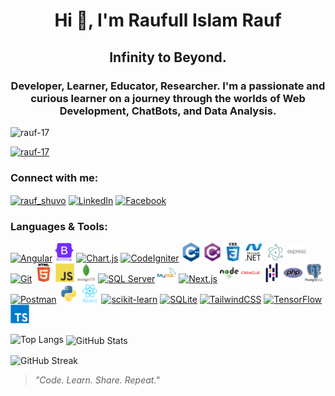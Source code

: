 <h1 align="center">Hi 👋, I'm Raufull Islam Rauf</h1>
<h2 align="center">Infinity to Beyond.</h2>
<h3 align ="center">Developer, Learner, Educator, Researcher. I'm a passionate and curious learner on a journey through the worlds of Web Development, ChatBots, and Data Analysis.</h3>

<p align="left"> <img src="https://komarev.com/ghpvc/?username=rauf-17&label=Profile%20views&color=0e75b6&style=flat" alt="rauf-17" /> </p>

<p align="left">
  <a href="https://github.com/ryo-ma/github-profile-trophy">
    <img src="https://github-profile-trophy.vercel.app/?username=rauf-17&theme=onedark&background=000000" alt="rauf-17" />
  </a>
</p>

<h3 align="left">Connect with me:</h3>
<p align="left">
  <a href="https://twitter.com/rauf_shuvo" target="blank"><img align="center" src="https://raw.githubusercontent.com/rahuldkjain/github-profile-readme-generator/master/src/images/icons/Social/twitter.svg" alt="rauf_shuvo" height="30" width="30" /></a>
  <a href="https://www.linkedin.com/in/raufislam17/" target="blank"><img align="center" src="https://raw.githubusercontent.com/rahuldkjain/github-profile-readme-generator/master/src/images/icons/Social/linked-in-alt.svg" alt="LinkedIn" height="30" width="30" /></a>
  <a href="https://www.facebook.com/raufull.islam.rauf" target="blank"><img align="center" src="https://raw.githubusercontent.com/rahuldkjain/github-profile-readme-generator/master/src/images/icons/Social/facebook.svg" alt="Facebook" height="30" width="30" /></a>
</p>

<h3 align="left">Languages & Tools:</h3>
<p align="left">
  <!-- Reduced icon size to 30x30 -->
  <a href="https://angular.io" target="_blank"><img src="https://angular.io/assets/images/logos/angular/angular.svg" width="30" height="30" alt="Angular" /></a>
  <a href="https://getbootstrap.com" target="_blank"><img src="https://raw.githubusercontent.com/devicons/devicon/master/icons/bootstrap/bootstrap-plain-wordmark.svg" width="30" height="30" alt="Bootstrap" /></a>
  <a href="https://www.chartjs.org" target="_blank"><img src="https://www.chartjs.org/media/logo-title.svg" width="30" height="30" alt="Chart.js" /></a>
  <a href="https://codeigniter.com" target="_blank"><img src="https://cdn.worldvectorlogo.com/logos/codeigniter.svg" width="30" height="30" alt="CodeIgniter" /></a>
  <a href="https://www.w3schools.com/cpp/" target="_blank"><img src="https://raw.githubusercontent.com/devicons/devicon/master/icons/cplusplus/cplusplus-original.svg" width="30" height="30" alt="C++" /></a>
  <a href="https://www.w3schools.com/cs/" target="_blank"><img src="https://raw.githubusercontent.com/devicons/devicon/master/icons/csharp/csharp-original.svg" width="30" height="30" alt="C#" /></a>
  <a href="https://www.w3schools.com/css/" target="_blank"><img src="https://raw.githubusercontent.com/devicons/devicon/master/icons/css3/css3-original-wordmark.svg" width="30" height="30" alt="CSS3" /></a>
  <a href="https://dotnet.microsoft.com/" target="_blank"><img src="https://raw.githubusercontent.com/devicons/devicon/master/icons/dot-net/dot-net-original-wordmark.svg" width="30" height="30" alt=".NET" /></a>
  <a href="https://www.electronjs.org" target="_blank"><img src="https://raw.githubusercontent.com/devicons/devicon/master/icons/electron/electron-original.svg" width="30" height="30" alt="Electron" /></a>
  <a href="https://expressjs.com" target="_blank"><img src="https://raw.githubusercontent.com/devicons/devicon/master/icons/express/express-original-wordmark.svg" width="30" height="30" alt="Express.js" /></a>
  <a href="https://git-scm.com/" target="_blank"><img src="https://www.vectorlogo.zone/logos/git-scm/git-scm-icon.svg" width="30" height="30" alt="Git" /></a>
  <a href="https://www.w3.org/html/" target="_blank"><img src="https://raw.githubusercontent.com/devicons/devicon/master/icons/html5/html5-original-wordmark.svg" width="30" height="30" alt="HTML5" /></a>
  <a href="https://developer.mozilla.org/en-US/docs/Web/JavaScript" target="_blank"><img src="https://raw.githubusercontent.com/devicons/devicon/master/icons/javascript/javascript-original.svg" width="30" height="30" alt="JavaScript" /></a>
  <a href="https://www.mongodb.com/" target="_blank"><img src="https://raw.githubusercontent.com/devicons/devicon/master/icons/mongodb/mongodb-original-wordmark.svg" width="30" height="30" alt="MongoDB" /></a>
  <a href="https://www.microsoft.com/en-us/sql-server" target="_blank"><img src="https://www.svgrepo.com/show/303229/microsoft-sql-server-logo.svg" width="30" height="30" alt="SQL Server" /></a>
  <a href="https://www.mysql.com/" target="_blank"><img src="https://raw.githubusercontent.com/devicons/devicon/master/icons/mysql/mysql-original-wordmark.svg" width="30" height="30" alt="MySQL" /></a>
  <a href="https://nextjs.org/" target="_blank"><img src="https://cdn.worldvectorlogo.com/logos/nextjs-2.svg" width="30" height="30" alt="Next.js" /></a>
  <a href="https://nodejs.org" target="_blank"><img src="https://raw.githubusercontent.com/devicons/devicon/master/icons/nodejs/nodejs-original-wordmark.svg" width="30" height="30" alt="Node.js" /></a>
  <a href="https://www.oracle.com/" target="_blank"><img src="https://raw.githubusercontent.com/devicons/devicon/master/icons/oracle/oracle-original.svg" width="30" height="30" alt="Oracle" /></a>
  <a href="https://pandas.pydata.org/" target="_blank"><img src="https://raw.githubusercontent.com/devicons/devicon/master/icons/pandas/pandas-original.svg" width="30" height="30" alt="Pandas" /></a>
  <a href="https://www.php.net" target="_blank"><img src="https://raw.githubusercontent.com/devicons/devicon/master/icons/php/php-original.svg" width="30" height="30" alt="PHP" /></a>
  <a href="https://www.postgresql.org" target="_blank"><img src="https://raw.githubusercontent.com/devicons/devicon/master/icons/postgresql/postgresql-original-wordmark.svg" width="30" height="30" alt="PostgreSQL" /></a>
  <a href="https://postman.com" target="_blank"><img src="https://www.vectorlogo.zone/logos/getpostman/getpostman-icon.svg" width="30" height="30" alt="Postman" /></a>
  <a href="https://www.python.org" target="_blank"><img src="https://raw.githubusercontent.com/devicons/devicon/master/icons/python/python-original.svg" width="30" height="30" alt="Python" /></a>
  <a href="https://reactjs.org/" target="_blank"><img src="https://raw.githubusercontent.com/devicons/devicon/master/icons/react/react-original-wordmark.svg" width="30" height="30" alt="React" /></a>
  <a href="https://scikit-learn.org/" target="_blank"><img src="https://upload.wikimedia.org/wikipedia/commons/0/05/Scikit_learn_logo_small.svg" width="30" height="30" alt="scikit-learn" /></a>
  <a href="https://www.sqlite.org/" target="_blank"><img src="https://www.vectorlogo.zone/logos/sqlite/sqlite-icon.svg" width="30" height="30" alt="SQLite" /></a>
  <a href="https://tailwindcss.com/" target="_blank"><img src="https://www.vectorlogo.zone/logos/tailwindcss/tailwindcss-icon.svg" width="30" height="30" alt="TailwindCSS" /></a>
  <a href="https://www.tensorflow.org" target="_blank"><img src="https://www.vectorlogo.zone/logos/tensorflow/tensorflow-icon.svg" width="30" height="30" alt="TensorFlow" /></a>
  <a href="https://www.typescriptlang.org/" target="_blank"><img src="https://raw.githubusercontent.com/devicons/devicon/master/icons/typescript/typescript-original.svg" width="30" height="30" alt="TypeScript" /></a>
</p>

<p><img align="left" src="https://github-readme-stats.vercel.app/api/top-langs/?username=rauf-17&layout=compact&theme=tokyonight&bg_color=000000" alt="Top Langs" /></p>

<p>&nbsp;<img align="center" src="https://github-readme-stats.vercel.app/api?username=rauf-17&show_icons=true&theme=tokyonight&bg_color=000000&count_private=true" alt="GitHub Stats" /></p>

<p><img align="center" src="https://github-readme-streak-stats.herokuapp.com/?user=rauf-17&theme=tokyonight&background=000000" alt="GitHub Streak" /></p>

> _"Code. Learn. Share. Repeat."_
